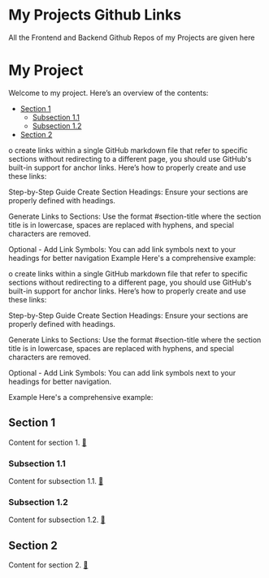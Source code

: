 # My Projects Github Links 

All the Frontend and Backend Github Repos of my Projects are given here

# My Project

Welcome to my project. Here’s an overview of the contents:

- [Section 1](#section-1)
  - [Subsection 1.1](#subsection-11)
  - [Subsection 1.2](#subsection-12)
- [Section 2](#section-2)

o create links within a single GitHub markdown file that refer to specific sections without redirecting to a different page, you should use GitHub's built-in support for anchor links. Here’s how to properly create and use these links:

Step-by-Step Guide
Create Section Headings: Ensure your sections are properly defined with headings.

Generate Links to Sections: Use the format #section-title where the section title is in lowercase, spaces are replaced with hyphens, and special characters are removed.

Optional - Add Link Symbols: You can add link symbols next to your headings for better navigation
Example
Here's a comprehensive example:

o create links within a single GitHub markdown file that refer to specific sections without redirecting to a different page, you should use GitHub's built-in support for anchor links. Here’s how to properly create and use these links:

Step-by-Step Guide
Create Section Headings: Ensure your sections are properly defined with headings.

Generate Links to Sections: Use the format #section-title where the section title is in lowercase, spaces are replaced with hyphens, and special characters are removed.

Optional - Add Link Symbols: You can add link symbols next to your headings for better navigation.

Example
Here's a comprehensive example:

## Section 1
<a id="section-1"></a>
Content for section 1. [🔗](#section-1)

### Subsection 1.1
<a id="subsection-11"></a>
Content for subsection 1.1. [🔗](#subsection-11)

### Subsection 1.2
<a id="subsection-12"></a>
Content for subsection 1.2. [🔗](#subsection-12)

## Section 2
<a id="section-2"></a>
Content for section 2. [🔗](#section-2)
